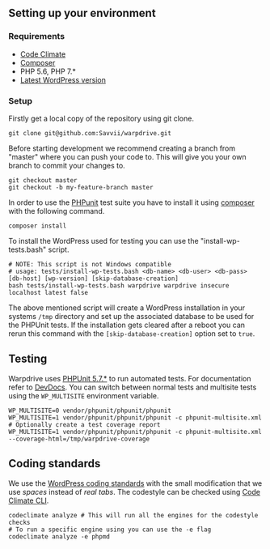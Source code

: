 ## Setting up your environment

### Requirements

 * [Code Climate](https://github.com/codeclimate/codeclimate)
 * [Composer](https://getcomposer.org/)
 * PHP 5.6, PHP 7.*
 * [Latest WordPress version](https://wordpress.org/download/release-archive/)

### Setup

Firstly get a local copy of the repository using git clone.

    git clone git@github.com:Savvii/warpdrive.git

Before starting development we recommend creating a branch from "master" where you can push your code to.
This will give you your own branch to commit your changes to.

    git checkout master
    git checkout -b my-feature-branch master

In order to use the [PHPunit](https://phpunit.de/) test suite you have to install it using [composer](https://getcomposer.org/) with the following command.

    composer install

To install the WordPress used for testing you can use the "install-wp-tests.bash" script.

    # NOTE: This script is not Windows compatible
    # usage: tests/install-wp-tests.bash <db-name> <db-user> <db-pass> [db-host] [wp-version] [skip-database-creation]
    bash tests/install-wp-tests.bash warpdrive warpdrive insecure localhost latest false

The above mentioned script will create a WordPress installation in your systems `/tmp` directory and set up the associated database to be used for the PHPUnit tests. If the installation gets cleared after a reboot you can rerun this command with the `[skip-database-creation]` option set to `true`.

## Testing

Warpdrive uses [PHPUnit 5.7.*](https://phpunit.de/) to run automated tests.
For documentation refer to [DevDocs](http://devdocs.io/phpunit~4/).
You can switch between normal tests and multisite tests using the `WP_MULTISITE` environment variable.

    WP_MULTISITE=0 vendor/phpunit/phpunit/phpunit
    WP_MULTISITE=1 vendor/phpunit/phpunit/phpunit -c phpunit-multisite.xml
    # Optionally create a test coverage report
    WP_MULTISITE=1 vendor/phpunit/phpunit/phpunit -c phpunit-multisite.xml --coverage-html=/tmp/warpdrive-coverage

## Coding standards

We use the [WordPress coding standards](https://make.wordpress.org/core/handbook/best-practices/coding-standards/php/) with the small modification that we use *spaces* instead of *real tabs*.
The codestyle can be checked using [Code Climate CLI](https://github.com/codeclimate/codeclimate).

    codeclimate analyze # This will run all the engines for the codestyle checks
    # To run a specific engine using you can use the -e flag
    codeclimate analyze -e phpmd
